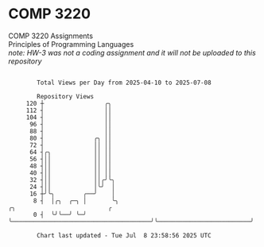 # COMP 3220
COMP 3220 Assignments  
Principles of Programming Languages  
*note: HW-3 was not a coding assignment and it will not be uploaded to this repository*  

```

        Total Views per Day from 2025-04-10 to 2025-07-08

        Repository Views
     120 ┼                 ╭╮
     112 ┤                 ││
     104 ┤                 ││
      96 ┤                 ││
      88 ┤                 ││
      80 ┤              ╭╮ ││
      72 ┤              ││ ││
      64 ┤╭╮            ││ ││
      56 ┤││            ││ ││
      48 ┤││            ││ ││
      40 ┤││            ││ ││
      32 ┤││            ││╭╯╰╮
      24 ┤││            │╰╯  │
      16 ┼╯╰╮        ╭──╯    │
       8 ┤  │╭╮  ╭─╮ │       ╰╮                                       ╭╮                          ╭
       0 ┤  ╰╯╰──╯ ╰─╯        ╰───────────────────────────────────────╯╰──────────────────────────╯

        Chart last updated - Tue Jul  8 23:58:56 2025 UTC
        
```
